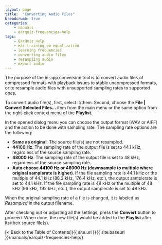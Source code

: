 ```yaml
---
layout: page
title:  "Converting Audio Files"
breadcrumb: true
categories:
    - manuals
    - earquiz-frequencies-help
tags:
    - EarQuiz Help
    - ear training on equalization
    - learning frequencies
    - converting audio files
    - resampling audio
    - export audio
---
```

The purpose of the in-app conversion tool is to convert audio files of compressed formats with playback issues to stable
uncompressed formats, or to resample audio files with unsupported sampling rates to supported ones.

To convert audio file(s), first, select it/them. Second, choose the **File \| Convert Selected Files...** item from the main menu
or the same option from the right-click context menu of the **Playlist**.

In the opened dialog menu you can choose the output format (WAV or AIFF) and the action to be done with sampling rate.
The sampling rate options are the following:
- **Same as original**. The source file(s) are not resampled.
- **44100 Hz**. The sampling rate of the output file is set to 44.1 kHz, regardless of the source sampling rate.
- **48000 Hz**. The sampling rate of the output file is set to 48 kHz, regardless of the source sampling rate.
- **Auto choose 44100 Hz or 48000 Hz (downsample to multiple where original samplerate is higher)**. If the file sampling rate is 44.1 kHz
or the multiple of 44.1 kHz (88.2 kHz, 176.4 kHz, etc.), the output samplerate is set to 44.1 kHz. If the file sampling rate is 48 kHz
or the multiple of 48 kHz (96 kHz, 192 kHz, etc.), the output samplerate is set to 48 kHz.

When the original sampling rate of a file is changed, it is labeled as *Resampled* in the output filename.

After checking out or adjusting all the settings, press the **Convert** button to proceed.
When done, the new file(s) would be added to the **Playlist** after its/their source file(s).

[< Back to the Table of Contents]({{ site.url }}{{ site.baseurl }}/manuals/earquiz-frequencies-help/)